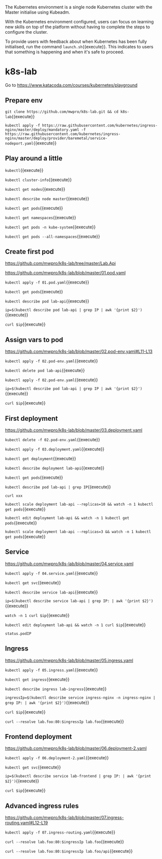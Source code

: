 The Kubernetes environment is a single node Kubernetes cluster with the Master initialise using Kubeadm.

With the Kubernetes environment configured, users can focus on learning new skills on top of the platform without having to complete the steps to configure the cluster.

To provide users with feedback about when Kubernetes has been fully initialised, run the command `launch.sh`{{execute}}. This indicates to users that something is happening and when it's safe to proceed.

# k8s-lab

Go to https://www.katacoda.com/courses/kubernetes/playground

## Prepare env

```git clone https://github.com/mwpro/k8s-lab.git && cd k8s-lab```{{execute}}

```kubectl apply -f https://raw.githubusercontent.com/kubernetes/ingress-nginx/master/deploy/mandatory.yaml -f https://raw.githubusercontent.com/kubernetes/ingress-nginx/master/deploy/provider/baremetal/service-nodeport.yaml```{{execute}}

## Play around a little

```kubectl```{{execute}}

```kubectl cluster-info```{{execute}}

```kubectl get nodes```{{execute}}

```kubectl describe node master```{{execute}}

```kubectl get pods```{{execute}}

```kubectl get namespaces```{{execute}}

```kubectl get pods -n kube-system```{{execute}}

```kubectl get pods --all-namespaces```{{execute}}

## Create first pod

https://github.com/mwpro/k8s-lab/tree/master/Lab.Api

https://github.com/mwpro/k8s-lab/blob/master/01.pod.yaml

```kubectl apply -f 01.pod.yaml```{{execute}}

```kubectl get pods```{{execute}}

```kubectl describe pod lab-api```{{execute}}

```ip=$(kubectl describe pod lab-api | grep IP | awk '{print $2}')```{{execute}}

```curl $ip```{{execute}}

## Assign vars to pod

https://github.com/mwpro/k8s-lab/blob/master/02.pod-env.yaml#L11-L13

```kubectl apply -f 02.pod-env.yaml```{{execute}}

```kubectl delete pod lab-api```{{execute}}

```kubectl apply -f 02.pod-env.yaml```{{execute}}

```ip=$(kubectl describe pod lab-api | grep IP | awk '{print $2}')```{{execute}}

```curl $ip```{{execute}}

## First deployment

https://github.com/mwpro/k8s-lab/blob/master/03.deployment.yaml

```kubectl delete -f 02.pod-env.yaml```{{execute}}

```kubectl apply -f 03.deployment.yaml```{{execute}}

```kubectl get deployment```{{execute}}

```kubectl describe deployment lab-api```{{execute}}

```kubectl get pods```{{execute}}

```kubectl describe pod lab-api | grep IP```{{execute}}

```curl xxx```

```kubectl scale deployment lab-api --replicas=10 && watch -n 1 kubectl get pods```{{execute}}

```kubectl edit deployment lab-api && watch -n 1 kubectl get pods```{{execute}}

```kubectl scale deployment lab-api --replicas=3 && watch -n 1 kubectl get pods```{{execute}}

## Service

https://github.com/mwpro/k8s-lab/blob/master/04.service.yaml

```kubectl apply -f 04.service.yaml```{{execute}}

```kubectl get svc```{{execute}}

```kubectl describe service lab-api```{{execute}}

```ip=$(kubectl describe service lab-api | grep IP: | awk '{print $2}')```{{execute}}

```watch -n 1 curl $ip```{{execute}}

```kubectl edit deployment lab-api && watch -n 1 curl $ip```{{execute}}

```status.podIP```

## Ingress

https://github.com/mwpro/k8s-lab/blob/master/05.ingress.yaml

```kubectl apply -f 05.ingress.yaml```{{execute}}

```kubectl get ingress```{{execute}}

```kubectl describe ingress lab-ingress```{{execute}}

```ingressIp=$(kubectl describe service ingress-nginx -n ingress-nginx | grep IP: | awk '{print $2}')```{{execute}}

```curl $ip```{{execute}}

```curl --resolve lab.foo:80:$ingressIp lab.foo```{{execute}}

## Frontend deployment

https://github.com/mwpro/k8s-lab/blob/master/06.deployment-2.yaml

```kubectl apply -f 06.deployment-2.yaml```{{execute}}

```kubectl get svc```{{execute}}

```ip=$(kubectl describe service lab-frontend | grep IP: | awk '{print $2}')```{{execute}}

```curl $ip```{{execute}}

## Advanced ingress rules

https://github.com/mwpro/k8s-lab/blob/master/07.ingress-routing.yaml#L12-L19

```kubectl apply -f 07.ingress-routing.yaml```{{execute}}

```curl --resolve lab.foo:80:$ingressIp lab.foo```{{execute}}

```curl --resolve lab.foo:80:$ingressIp lab.foo/api```{{execute}}